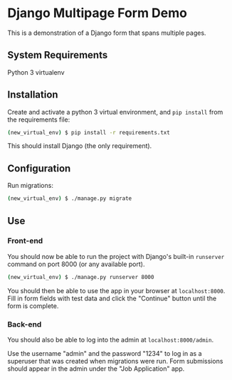 # Django Multipage Form Demo

This is a demonstration of a Django form that spans multiple pages.

## System Requirements

Python 3
virtualenv

## Installation

Create and activate a python 3 virtual environment, and `pip install`
from the requirements file:

```bash
(new_virtual_env) $ pip install -r requirements.txt
```

This should install Django (the only requirement).

## Configuration

Run migrations:

```bash
(new_virtual_env) $ ./manage.py migrate
```

## Use

### Front-end

You should now be able to run the project with Django's built-in
`runserver` command on port 8000 (or any available port).

```bash
(new_virtual_env) $ ./manage.py runserver 8000
```

You should then be able to use the app in your browser at
`localhost:8000`.  Fill in form fields with test data and click the
"Continue" button until the form is complete.

### Back-end

You should also be able to log into the admin at
`localhost:8000/admin`.

Use the username "admin" and the password "1234" to log in as a
superuser that was created when migrations were run.  Form submissions
should appear in the admin under the "Job Application" app.
